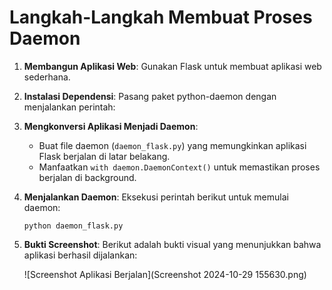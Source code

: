# Langkah-Langkah Membuat Proses Daemon

1. **Membangun Aplikasi Web**: Gunakan Flask untuk membuat aplikasi web sederhana.
2. **Instalasi Dependensi**: Pasang paket python-daemon dengan menjalankan perintah:
3. **Mengkonversi Aplikasi Menjadi Daemon**: 
   - Buat file daemon (`daemon_flask.py`) yang memungkinkan aplikasi Flask berjalan di latar belakang.
   - Manfaatkan `with daemon.DaemonContext()` untuk memastikan proses berjalan di background.
4. **Menjalankan Daemon**: 
   Eksekusi perintah berikut untuk memulai daemon:
   ```
   python daemon_flask.py
   ```
5. **Bukti Screenshot**: 
   Berikut adalah bukti visual yang menunjukkan bahwa aplikasi berhasil dijalankan:

   ![Screenshot Aplikasi Berjalan](Screenshot 2024-10-29 155630.png)

